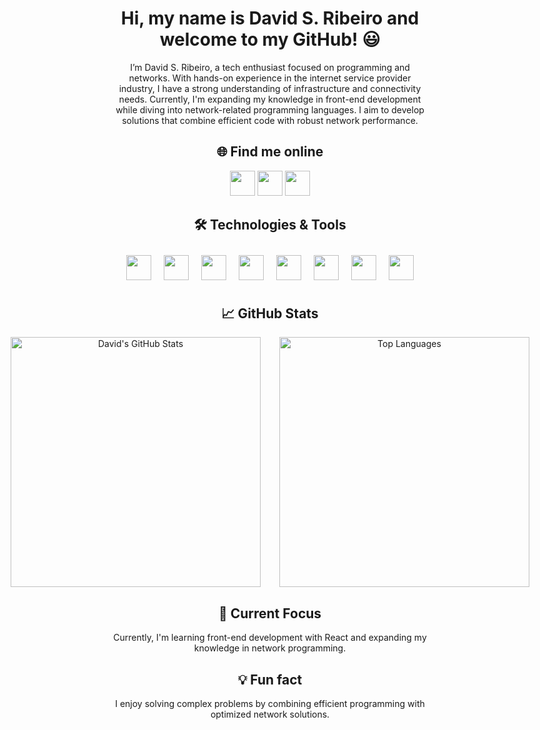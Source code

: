<link rel="stylesheet" type='text/css' href="https://cdn.jsdelivr.net/gh/devicons/devicon@latest/devicon.min.css" />

<div align="center">
  <h1>Hi, my name is David S. Ribeiro and welcome to my GitHub! 😃</h1>
  <p>
    I’m David S. Ribeiro, a tech enthusiast focused on programming and networks. With hands-on experience in the internet service provider industry, I have a strong understanding of infrastructure and connectivity needs. Currently, I'm expanding my knowledge in front-end development while diving into network-related programming languages. I aim to develop solutions that combine efficient code with robust network performance.
  </p>
  
  <h2>🌐 Find me online</h2>
  <p>
    <a href="https://www.linkedin.com/in/seu-perfil-linkedin" target="_blank"><img src="https://cdn.jsdelivr.net/gh/devicons/devicon/icons/linkedin/linkedin-original.svg" style="height: 40px; width: auto;"></a>
    <a href="https://www.instagram.com/seu-perfil-instagram" target="_blank"><img src="https://cdn.jsdelivr.net/gh/devicons/devicon/icons/instagram/instagram-original.svg" style="height: 40px; width: auto;"></a>
    <a href="https://wa.me/seu-numero-watz" target="_blank"><img src="https://cdn.jsdelivr.net/gh/devicons/devicon/icons/whatsapp/whatsapp-original.svg" style="height: 40px; width: auto;"></a>
  </p>

  <h2>🛠️ Technologies & Tools</h2>
  <div style="display: flex; justify-content: center; gap: 20px; flex-wrap: wrap; padding: 10px;">
    <img src="https://cdn.jsdelivr.net/gh/devicons/devicon/icons/javascript/javascript-original.svg" style="height: 40px; width: auto;">
    <img src="https://cdn.jsdelivr.net/gh/devicons/devicon/icons/typescript/typescript-original.svg" style="height: 40px; width: auto;">
    <img src="https://cdn.jsdelivr.net/gh/devicons/devicon/icons/react/react-original.svg" style="height: 40px; width: auto;">
    <img src="https://cdn.jsdelivr.net/gh/devicons/devicon/icons/python/python-original.svg" style="height: 40px; width: auto;">
    <img src="https://cdn.jsdelivr.net/gh/devicons/devicon/icons/html5/html5-original.svg" style="height: 40px; width: auto;">
    <img src="https://cdn.jsdelivr.net/gh/devicons/devicon/icons/css3/css3-original.svg" style="height: 40px; width: auto;">
    <img src="https://cdn.jsdelivr.net/gh/devicons/devicon/icons/nodejs/nodejs-original.svg" style="height: 40px; width: auto;">
    <img src="https://cdn.jsdelivr.net/gh/devicons/devicon/icons/git/git-original.svg" style="height: 40px; width: auto;">
  </div>

  <h2>📈 GitHub Stats</h2>
  <div style="display: flex; justify-content: center; gap: 30px;">
    <img src="https://github-readme-stats.vercel.app/api?username=seu-usuario-github&show_icons=true&theme=radical" alt="David's GitHub Stats" style="width: 400px;">
    <img src="https://github-readme-stats.vercel.app/api/top-langs/?username=seu-usuario-github&layout=compact&theme=radical" alt="Top Languages" style="width: 400px;">
  </div>

  <h2>🚀 Current Focus</h2>
  <p>
    Currently, I'm learning front-end development with React and expanding my knowledge in network programming.
  </p>
  
  <h2>💡 Fun fact</h2>
  <p>I enjoy solving complex problems by combining efficient programming with optimized network solutions.</p>
</div>
